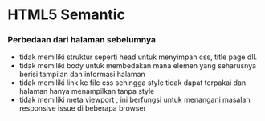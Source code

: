 # HTML5 Semantic

### Perbedaan dari halaman sebelumnya
- tidak memiliki struktur seperti head untuk menyimpan css, title page dll.
- tidak memiliki body untuk membedakan mana elemen yang seharusnya berisi tampilan dan informasi halaman
- tidak memiliki link ke file css sehingga style tidak dapat terpakai dan halaman hanya menampilkan tanpa style
- tidak memiliki meta viewport , ini berfungsi untuk menangani masalah responsive issue di beberapa browser
